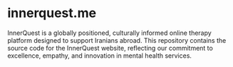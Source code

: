 # innerquest.me
InnerQuest is a globally positioned, culturally informed online therapy platform designed to support Iranians abroad. This repository contains the source code for the InnerQuest website, reflecting our commitment to excellence, empathy, and innovation in mental health services.
